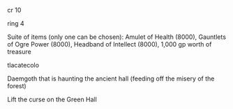 cr 10

ring 4 

Suite of items (only one can be chosen): Amulet of Health (8000), Gauntlets of Ogre Power (8000), Headband of Intellect (8000), 1,000 gp worth of treasure

tlacatecolo

Daemgoth that is haunting the ancient hall (feeding off the misery of the forest)

Lift the curse on the Green Hall